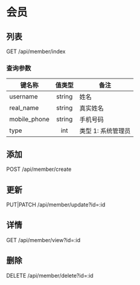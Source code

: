 会员
====

## 列表
GET /api/member/index

### 查询参数
键名称 | 值类型 | 备注 |
| --- | :---: | ---|
| username | string | 姓名 |
| real_name | string | 真实姓名 |
| mobile_phone | string | 手机号码 |
| type | int | 类型 1: 系统管理员 |

## 添加
POST /api/member/create

## 更新
PUT|PATCH /api/member/update?id=:id

## 详情
GET /api/member/view?id=:id

## 删除
DELETE /api/member/delete?id=:id